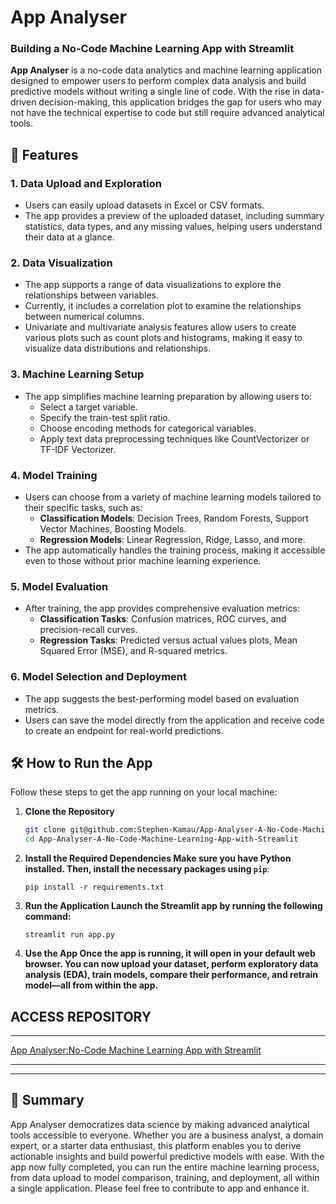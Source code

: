 # App Analyser

### Building a No-Code Machine Learning App with Streamlit

**App Analyser** is a no-code data analytics and machine learning application designed to empower users to perform complex data analysis and build predictive models without writing a single line of code. With the rise in data-driven decision-making, this application bridges the gap for users who may not have the technical expertise to code but still require advanced analytical tools.

## 🌟 Features

### 1. Data Upload and Exploration
- Users can easily upload datasets in Excel or CSV formats.
- The app provides a preview of the uploaded dataset, including summary statistics, data types, and any missing values, helping users understand their data at a glance.

### 2. Data Visualization
- The app supports a range of data visualizations to explore the relationships between variables.
- Currently, it includes a correlation plot to examine the relationships between numerical columns.
- Univariate and multivariate analysis features allow users to create various plots such as count plots and histograms, making it easy to visualize data distributions and relationships.

### 3. Machine Learning Setup
- The app simplifies machine learning preparation by allowing users to:
  - Select a target variable.
  - Specify the train-test split ratio.
  - Choose encoding methods for categorical variables.
  - Apply text data preprocessing techniques like CountVectorizer or TF-IDF Vectorizer.

### 4. Model Training
- Users can choose from a variety of machine learning models tailored to their specific tasks, such as:
  - **Classification Models**: Decision Trees, Random Forests, Support Vector Machines, Boosting Models.
  - **Regression Models**: Linear Regression, Ridge, Lasso, and more.
- The app automatically handles the training process, making it accessible even to those without prior machine learning experience.

### 5. Model Evaluation
- After training, the app provides comprehensive evaluation metrics:
  - **Classification Tasks**: Confusion matrices, ROC curves, and precision-recall curves.
  - **Regression Tasks**: Predicted versus actual values plots, Mean Squared Error (MSE), and R-squared metrics.

### 6. Model Selection and Deployment
- The app suggests the best-performing model based on evaluation metrics.
- Users can save the model directly from the application and receive code to create an endpoint for real-world predictions.

## 🛠 How to Run the App

Follow these steps to get the app running on your local machine:

1. **Clone the Repository**
   ```bash
   git clone git@github.com:Stephen-Kamau/App-Analyser-A-No-Code-Machine-Learning-App-with-Streamlit.git
   cd App-Analyser-A-No-Code-Machine-Learning-App-with-Streamlit
    ```
2. **Install the Required Dependencies Make sure you have Python installed. Then, install the necessary packages using `pip`**:
    ```
    pip install -r requirements.txt
    
    ```

3. **Run the Application Launch the Streamlit app by running the following command:**
    ```
    streamlit run app.py 
    ```

4. **Use the App Once the app is running, it will open in your default web browser. You can now upload your dataset, perform exploratory data analysis (EDA), train models, compare their performance, and retrain model—all from within the app.**


## ACCESS REPOSITORY
---
[App Analyser:No-Code Machine Learning App with Streamlit](https://github.com/Stephen-Kamau/App-Analyser-A-No-Code-Machine-Learning-App-with-Streamlit)

---


---

## 🚀 Summary
App Analyser democratizes data science by making advanced analytical tools accessible to everyone. Whether you are a business analyst, a domain expert, or a starter data enthusiast, this platform enables you to derive actionable insights and build powerful predictive models with ease. With the app now fully completed, you can run the entire machine learning process, from data upload to model comparison, training, and deployment, all within a single application.
Please feel free to contribute to app and enhance it.


